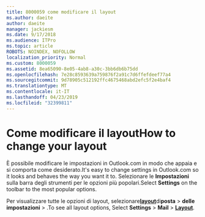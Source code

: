 ```yaml
---
title: 8000059 come modificare il layout
ms.author: daeite
author: daeite
manager: jackiesm
ms.date: 9/17/2018
ms.audience: ITPro
ms.topic: article
ROBOTS: NOINDEX, NOFOLLOW
localization_priority: Normal
ms.custom: 8000059
ms.assetid: 8ea65090-8e05-4ab8-a30c-3bb6db6b75dd
ms.openlocfilehash: 7e28c8593639a759876f2a91c7d6ffefdeef77a4
ms.sourcegitcommit: 9d78905c512192ffc4675468abd2efc5f2e4baf4
ms.translationtype: MT
ms.contentlocale: it-IT
ms.lasthandoff: 04/23/2019
ms.locfileid: "32399811"
---
```

# <a name="how-to-change-your-layout"></a><span data-ttu-id="593cf-102">Come modificare il layout</span><span class="sxs-lookup"><span data-stu-id="593cf-102">How to change your layout</span></span>

<span data-ttu-id="593cf-103">È possibile modificare le impostazioni in Outlook.com in modo che appaia e si comporta come desiderato.</span><span class="sxs-lookup"><span data-stu-id="593cf-103">It's easy to change settings in Outlook.com so it looks and behaves the way you want it to.</span></span> <span data-ttu-id="593cf-104">Selezionare le **Impostazioni** sulla barra degli strumenti per le opzioni più popolari.</span><span class="sxs-lookup"><span data-stu-id="593cf-104">Select **Settings** on the toolbar to the most popular options.</span></span> 

<span data-ttu-id="593cf-105">Per visualizzare tutte le opzioni di layout, selezionare[**layout**](https://outlook.live.com/mail/options/mail/layout)di**posta** >  **delle impostazioni** > .</span><span class="sxs-lookup"><span data-stu-id="593cf-105">To see all layout options, Select **Settings** > **Mail** > [**Layout**](https://outlook.live.com/mail/options/mail/layout).</span></span> 
  

